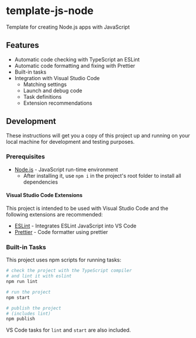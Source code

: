 # template-js-node

Template for creating Node.js apps with JavaScript

## Features

- Automatic code checking with TypeScript an ESLint
- Automatic code formatting and fixing with Prettier
- Built-in tasks
- Integration with Visual Studio Code
  - Matching settings
  - Launch and debug code
  - Task definitions
  - Extension recommendations

## Development

These instructions will get you a copy of this project up and running on your local machine for development and testing purposes.

### Prerequisites

- [Node.js](https://nodejs.org) - JavaScript run-time environment
  - After installing it, use `npm i` in the project's root folder to install all dependencies

#### Visual Studio Code Extensions

This project is intended to be used with Visual Studio Code and the following extensions are recommended:

- [ESLint](https://marketplace.visualstudio.com/items?itemName=dbaeumer.vscode-eslint) - Integrates ESLint JavaScript into VS Code
- [Prettier](https://marketplace.visualstudio.com/items?itemName=esbenp.prettier-vscode) - Code formatter using prettier

### Built-in Tasks

This project uses npm scripts for running tasks:

```bash
# check the project with the TypeScript compiler
# and lint it with eslint
npm run lint

# run the project
npm start

# publish the project
# (includes lint)
npm publish
```

VS Code tasks for `lint` and `start` are also included.
